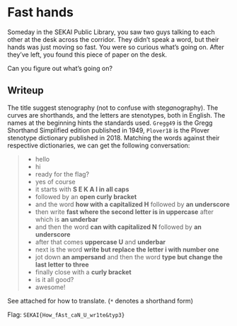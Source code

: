 # Fast hands

Someday in the SEKAI Public Library, you saw two guys talking to each other at the desk across the corridor. They didn’t speak a word, but their hands was just moving so fast. You were so curious what’s going on. After they’ve left, you found this piece of paper on the desk.

Can you figure out what’s going on?

## Writeup

The title suggest stenography (not to confuse with ste*ga*nography). The curves are shorthands, and the letters are stenotypes, both in English. The names at the beginning hints the standards used. `Gregg49` is the Gregg Shorthand Simplified edition published in 1949, `Plover18` is the Plover stenotype dictionary published in 2018.
Matching the words against their respective dictionaries, we can get the following conversation:

> - hello
> - hi
> - ready for the flag?
> - yes of course
> - it starts with **S E K A I in all caps**
> - followed by an **open curly bracket**
> - and the word **how with a capitalized H** followed by **an underscore**
> - then write **fast where the second letter is in uppercase** after which is **an underbar**
> - and then the word **can with capitalized N** followed by **an underscore**
> - after that comes **uppercase U** and **underbar**
> - next is the word **write but replace the letter i with number one**
> - jot down **an ampersand** and then the word **type but change the last letter to three**
> - finally close with a **curly bracket**
> - is it all good?
> - awesome!

See attached for how to translate. (`*` denotes a shorthand form)

Flag: `SEKAI{How_fAst_caN_U_wr1te&typ3}`
